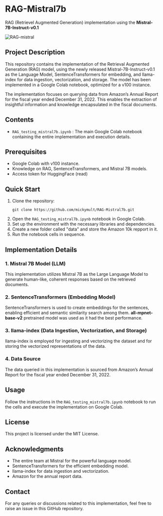 # RAG-Mistral7b
RAG (Retrievel Augmented Generation) implementation using the **Mistral-7B-Instruct-v0.1**

![RAG-mistral](https://github.com/mickymult/RAG-Mistral7b/assets/42827572/39e3a804-6667-4f7d-b8e9-aefc05140978)


## Project Description
This repository contains the implementation of the Retrieval Augmented Generation (RAG) model, using the newly released Mistral-7B-Instruct-v0.1 as the Language Model, SentenceTransformers for embedding, and llama-index for data ingestion, vectorization, and storage. The model has been implemented in a Google Colab notebook, optimized for a v100 instance.

The implementation focuses on querying data from Amazon’s Annual Report for the fiscal year ended December 31, 2022. This enables the extraction of insightful information and knowledge encapsulated in the fiscal documents.

## Contents
- `RAG_testing_mistral7b.ipynb` : The main Google Colab notebook containing the entire implementation and execution details.

## Prerequisites
- Google Colab with v100 instance.
- Knowledge on RAG, SentenceTransformers, and Mistral 7B models.
- Access token for HuggingFace (read)

## Quick Start
1. Clone the repository:
   ```shell
   git clone https://github.com/mickymult/RAG-Mistral7b.git
   ```
2. Open the `RAG_testing_mistral7b.ipynb` notebook in Google Colab.
3. Set up the environment with the necessary libraries and dependencies.
4. Create a new folder called "data" and store the Amazon 10k repport in it.
5. Run the notebook cells in sequence.

## Implementation Details
### 1. **Mistral 7B Model (LLM)**
   This implementation utilizes Mistral 7B as the Large Language Model to generate human-like, coherent responses based on the retrieved documents.

### 2. **SentenceTransformers (Embedding Model)**
   SentenceTransformers is used to create embeddings for the sentences, enabling efficient and semantic similarity search among them. **all-mpnet-base-v2** pretrained model was used as it had the best performance. 

### 3. **llama-index (Data Ingestion, Vectorization, and Storage)**
   llama-index is employed for ingesting and vectorizing the dataset and for storing the vectorized representations of the data.

### 4. **Data Source**
   The data queried in this implementation is sourced from Amazon’s Annual Report for the fiscal year ended December 31, 2022. 

## Usage
Follow the instructions in the `RAG_testing_mistral7b.ipynb` notebook to run the cells and execute the implementation on Google Colab.

## License
This project is licensed under the MIT License.

## Acknowledgments
- The entire team at Mistral for the powerful language model.
- SentenceTransformers for the efficient embedding model.
- llama-index for data ingestion and vectorization.
- Amazon for the annual report data.

## Contact
For any queries or discussions related to this implementation, feel free to raise an issue in this GitHub repository.
